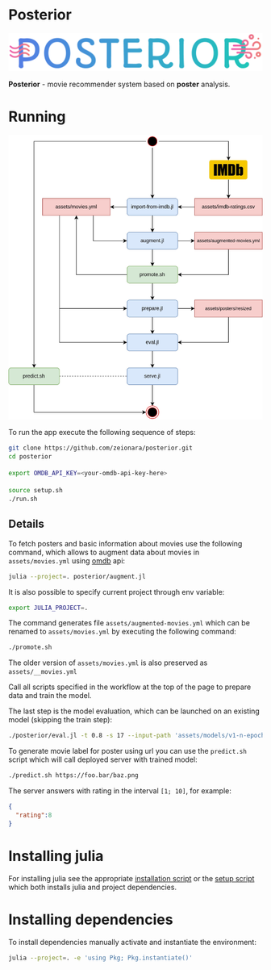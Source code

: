 # Posterior

<p align="center">
    <img src="assets/images/logo.png"/>
</p>

**Posterior** - movie recommender system based on **poster** analysis.

# Running

<p align="center">
    <img src="assets/images/workflow.jpg"/>
</p>

To run the app execute the following sequence of steps:

```sh
git clone https://github.com/zeionara/posterior.git
cd posterior

export OMDB_API_KEY=<your-omdb-api-key-here>

source setup.sh
./run.sh
```

## Details

To fetch posters and basic information about movies use the following command, which allows to augment data about movies in `assets/movies.yml` using [omdb](https://www.omdbapi.com/) api:

```sh
julia --project=. posterior/augment.jl
```

It is also possible to specify current project through env variable:

```sh
export JULIA_PROJECT=.
```

The command generates file `assets/augmented-movies.yml` which can be renamed to `assets/movies.yml` by executing the following command:

```sh
./promote.sh
```

The older version of `assets/movies.yml` is also preserved as `assets/__movies.yml`

Call all scripts specified in the workflow at the top of the page to prepare data and train the model.

The last step is the model evaluation, which can be launched on an existing model (skipping the train step):

```sh
./posterior/eval.jl -t 0.8 -s 17 --input-path 'assets/models/v1-n-epochs=10-seed=17.bson'
```

To generate movie label for poster using url you can use the `predict.sh` script which will call deployed server with trained model:

```sh
./predict.sh https://foo.bar/baz.png
```

The server answers with rating in the interval `[1; 10]`, for example:

```json
{
  "rating":8
}
```

# Installing julia

For installing julia see the appropriate [installation script](install-julia.sh) or the [setup script](setup.sh) which both installs julia and project dependencies.

# Installing dependencies

To install dependencies manually activate and instantiate the environment:

```sh
julia --project=. -e 'using Pkg; Pkg.instantiate()'
```
